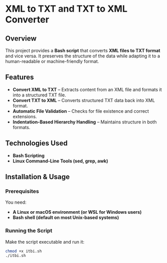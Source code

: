 # XML to TXT and TXT to XML Converter  

## Overview  
This project provides a **Bash script** that converts **XML files to TXT format** and vice versa. It preserves the structure of the data while adapting it to a human-readable or machine-friendly format.  

## Features  
- **Convert XML to TXT** – Extracts content from an XML file and formats it into a structured TXT file.  
- **Convert TXT to XML** – Converts structured TXT data back into XML format.  
- **Automatic File Validation** – Checks for file existence and correct extensions.  
- **Indentation-Based Hierarchy Handling** – Maintains structure in both formats.  

## Technologies Used  
- **Bash Scripting**  
- **Linux Command-Line Tools (sed, grep, awk)**  

## Installation & Usage  
### Prerequisites  
You need:  
- **A Linux or macOS environment (or WSL for Windows users)**  
- **Bash shell (default on most Unix-based systems)**  

### Running the Script  
Make the script executable and run it:  
```sh
chmod +x itbi.sh
./itbi.sh
